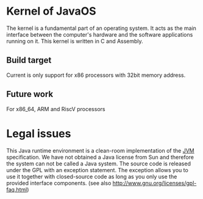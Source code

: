 # Kernel of JavaOS
The kernel is a fundamental part of an operating system. It acts as the main interface between the computer's hardware and the software applications running on it.
This kernel is written in C and Assembly.

## Build target
Current is only support for x86 processors with 32bit memory address.

## Future work
For x86_64, ARM and RiscV processors

# Legal issues
This Java runtime environment is a clean-room implementation of the [JVM](https://en.wikipedia.org/wiki/Java_virtual_machine) specification. We have not obtained a Java license from Sun and therefore the system can not be called a Java system.
The source code is released under the GPL with an exception statement. The exception allows you to use it together with closed-source code as long as you only use the provided interface components. (see also http://www.gnu.org/licenses/gpl-faq.html)
